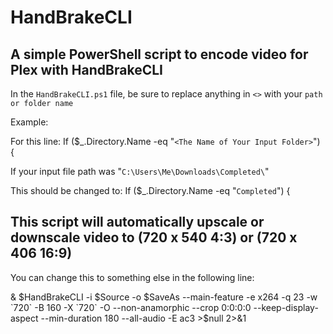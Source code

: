 # HandBrakeCLI
## A simple PowerShell script to encode video for Plex with HandBrakeCLI

In the `HandBrakeCLI.ps1` file, be sure to replace anything in `<>` with your `path or folder name`

Example:

For this line: If ($_.Directory.Name -eq "`<The Name of Your Input Folder>`") {

If your input file path was "`C:\Users\Me\Downloads\Completed\`"

This should be changed to: If ($_.Directory.Name -eq "`Completed`") {

## This script will automatically upscale or downscale video to (720 x 540 4:3) or (720 x 406 16:9)

You can change this to something else in the following line:

& $HandBrakeCLI -i $Source -o $SaveAs --main-feature -e x264 -q 23 -w `720` -B 160 -X `720` -O --non-anamorphic --crop 0:0:0:0 --keep-display-aspect --min-duration 180 --all-audio -E ac3 >$null 2>&1
